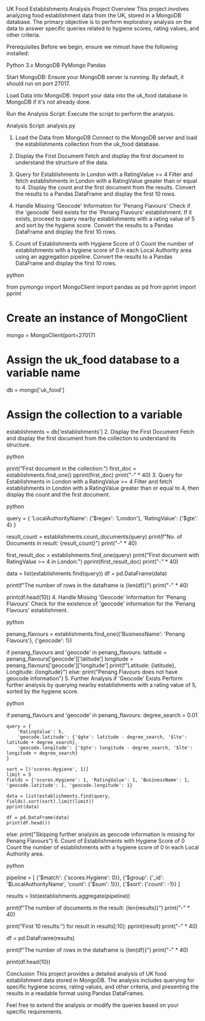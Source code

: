 
UK Food Establishments Analysis
Project Overview
This project involves analyzing food establishment data from the UK, stored in a MongoDB database. The primary objective is to perform exploratory analysis on the data to answer specific queries related to hygiene scores, rating values, and other criteria.

Prerequisites
Before we begin, ensure we mmust have the following installed:

Python 3.x
MongoDB
PyMongo
Pandas

Start MongoDB:
Ensure your MongoDB server is running. By default, it should run on port 27017.

Load Data into MongoDB:
Import your data into the uk_food database in MongoDB if it's not already done.

Run the Analysis Script:
Execute the script to perform the analysis.


Analysis Script: analysis.py
1. Load the Data from MongoDB
Connect to the MongoDB server and load the establishments collection from the uk_food database.

2. Display the First Document
Fetch and display the first document to understand the structure of the data.

3. Query for Establishments in London with a RatingValue >= 4
Filter and fetch establishments in London with a RatingValue greater than or equal to 4. Display the count and the first document from the results. Convert the results to a Pandas DataFrame and display the first 10 rows.

4. Handle Missing 'Geocode' Information for 'Penang Flavours'
Check if the 'geocode' field exists for the 'Penang Flavours' establishment. If it exists, proceed to query nearby establishments with a rating value of 5 and sort by the hygiene score. Convert the results to a Pandas DataFrame and display the first 10 rows.

5. Count of Establishments with Hygiene Score of 0
Count the number of establishments with a hygiene score of 0 in each Local Authority area using an aggregation pipeline. Convert the results to a Pandas DataFrame and display the first 10 rows.

python

from pymongo import MongoClient
import pandas as pd
from pprint import pprint

# Create an instance of MongoClient
mongo = MongoClient(port=27017)

# Assign the uk_food database to a variable name
db = mongo['uk_food']

# Assign the collection to a variable
establishments = db['establishments']
2. Display the First Document
Fetch and display the first document from the collection to understand its structure.

python

print("First document in the collection:")
first_doc = establishments.find_one()
pprint(first_doc)
print("-" * 40)
3. Query for Establishments in London with a RatingValue >= 4
Filter and fetch establishments in London with a RatingValue greater than or equal to 4, then display the count and the first document.

python

query = {
    'LocalAuthorityName': {'$regex': 'London'},
    'RatingValue': {'$gte': 4}
}

result_count = establishments.count_documents(query)
print(f"No. of Documents in result: {result_count}")
print("-" * 40)

first_result_doc = establishments.find_one(query)
print("First document with RatingValue >= 4 in London:")
pprint(first_result_doc)
print("-" * 40)

data = list(establishments.find(query))
df = pd.DataFrame(data)

print(f"The number of rows in the dataframe is {len(df)}")
print("-" * 40)

print(df.head(10))
4. Handle Missing 'Geocode' Information for 'Penang Flavours'
Check for the existence of 'geocode' information for the 'Penang Flavours' establishment.

python

penang_flavours = establishments.find_one({'BusinessName': 'Penang Flavours'}, {'geocode': 1})

if penang_flavours and 'geocode' in penang_flavours:
    latitude = penang_flavours['geocode']['latitude']
    longitude = penang_flavours['geocode']['longitude']
    print(f"Latitude: {latitude}, Longitude: {longitude}")
else:
    print("Penang Flavours does not have geocode information")
5. Further Analysis if 'Geocode' Exists
Perform further analysis by querying nearby establishments with a rating value of 5, sorted by the hygiene score.

python

if penang_flavours and 'geocode' in penang_flavours:
    degree_search = 0.01

    query = {
        'RatingValue': 5,
        'geocode.latitude': {'$gte': latitude - degree_search, '$lte': latitude + degree_search},
        'geocode.longitude': {'$gte': longitude - degree_search, '$lte': longitude + degree_search}
    }

    sort = [('scores.Hygiene', 1)]
    limit = 5
    fields = {'scores.Hygiene': 1, 'RatingValue': 1, 'BusinessName': 1, 'geocode.latitude': 1, 'geocode.longitude': 1}

    data = list(establishments.find(query, fields).sort(sort).limit(limit))
    pprint(data)

    df = pd.DataFrame(data)
    print(df.head())
else:
    print("Skipping further analysis as geocode information is missing for Penang Flavours")
6. Count of Establishments with Hygiene Score of 0
Count the number of establishments with a hygiene score of 0 in each Local Authority area.

python

pipeline = [
    {'$match': {'scores.Hygiene': 0}},
    {'$group': {'_id': '$LocalAuthorityName', 'count': {'$sum': 1}}},
    {'$sort': {'count': -1}}
]

results = list(establishments.aggregate(pipeline))

print(f"The number of documents in the result: {len(results)}")
print("-" * 40)

print("First 10 results:")
for result in results[:10]:
    pprint(result)
print("-" * 40)

df = pd.DataFrame(results)

print(f"The number of rows in the dataframe is {len(df)}")
print("-" * 40)

print(df.head(10))

Conclusion
This project provides a detailed analysis of UK food establishment data stored in MongoDB. The analysis includes querying for specific hygiene scores, rating values, and other criteria, and presenting the results in a readable format using Pandas DataFrames.

Feel free to extend the analysis or modify the queries based on your specific requirements.

